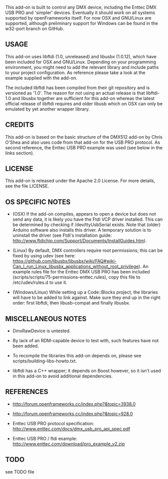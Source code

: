 This add-on is built to control any DMX device, including the Enttec DMX USB PRO
and 'simpler' devices. Eventually it should work on all systems supported by
openFrameworks itself. For now OSX and GNU/Linux are supported, although
preliminary support for Windows can be found in the w32-port branch on GitHub.

USAGE
-----

This add-on uses libftdi (1.0, unreleased) and libusbx (1.0.12), which have been
included for OSX and GNU/Linux. Depending on your programming environment, you
might need to add the relevant library and include paths to your project
configuration. As reference please take a look at the example supplied with the
add-on.

The included libftdi has been compiled from their git repository and is
versioned as '1.0'. The reason for not using an actual release is that
libftdi-1.0 and libusbx together are sufficient for this add-on whereas the
latest official release of libftdi requires and older libusb which on OSX can
only be emulated by yet another wrapper library.

CREDITS
-------

This add-on is based on the basic structure of the DMX512 add-on by Chris O'Shea
and also uses code from that add-on for the USB PRO protocol. As second
reference, the Enttec USB PRO example was used (see below in the links section).

LICENSE
-------
This add-on is released under the Apache 2.0 License. For more details, see
the file LICENSE.

OS SPECIFIC NOTES
-----------------

  * (OSX) If the add-on compiles, appears to open a device but does not send any
    data, it is likely you have the Ftdi VCP driver installed. This can be
    determined by checking if /dev/ttyUsbSerial exists. Note that (older)
    Arduino software also installs this driver. A temporary solution is to
    uninstall the driver (see Ftdi's installation guide:
    http://www.ftdichip.com/Support/Documents/InstallGuides.htm).

  * (Linux) By default, DMX controllers require root permissions; this can be
    fixed by using udev (see here:
    <https://github.com/libusbx/libusbx/wiki/FAQ#wiki-Can_I_run_Linux_libusbx_applications_without_root_privilege>).
    An example rules file for the Enttec DMX USB PRO has been included
    (scripts/scripts/75-permissions-enttec.rules), copy this file to
    /etc/udev/rules.d to use it.

  * (Windows/Linux) While setting up a Code::Blocks project, the libraries will
    have to be added to link against. Make sure they end up in the right order:
    first libftdi, then libusb-compat and finally libusbx.

MISCELLANEOUS NOTES
-------------------

  * DmxRawDevice is untested.

  * By lack of an RDM-capable device to test with, such features have not been
    added.

  * To recompile the libraries this add-on depends on, please see
    scripts/building-libs-howto.txt.

  * libftdi has a C++ wrapper; it depends on Boost however, so it isn't used in
    this add-on to avoid additional dependencies.

REFERENCES
----------

  * <http://forum.openframeworks.cc/index.php?&topic=3938.0>

  * <http://forum.openframeworks.cc/index.php?&topic=928.0>

  * Enttec USB PRO protocol specification:
    <http://www.enttec.com/docs/dmx_usb_pro_api_spec.pdf>

  * Enttec USB PRO / ftdi example:
    <http://www.enttec.com/download/pro_example_v2.zip>

TODO
----

see TODO file
